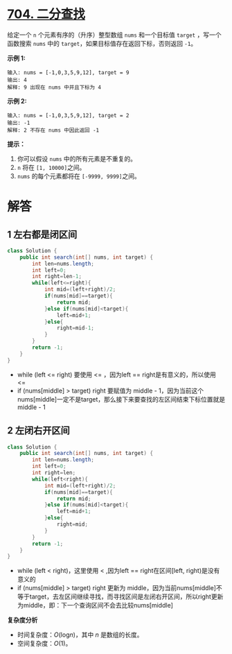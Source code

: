 # [704. 二分查找](https://leetcode.cn/problems/binary-search/)



给定一个 `n` 个元素有序的（升序）整型数组 `nums` 和一个目标值 `target` ，写一个函数搜索 `nums` 中的 `target`，如果目标值存在返回下标，否则返回 `-1`。


**示例 1:**

```
输入: nums = [-1,0,3,5,9,12], target = 9
输出: 4
解释: 9 出现在 nums 中并且下标为 4
```

**示例 2:**

```
输入: nums = [-1,0,3,5,9,12], target = 2
输出: -1
解释: 2 不存在 nums 中因此返回 -1
```

 

**提示：**

1. 你可以假设 `nums` 中的所有元素是不重复的。
2. `n` 将在 `[1, 10000]`之间。
3. `nums` 的每个元素都将在 `[-9999, 9999]`之间。



# 解答

## 1 左右都是闭区间

```java
class Solution {
    public int search(int[] nums, int target) {
        int len=nums.length;
        int left=0;
        int right=len-1;
        while(left<=right){
            int mid=(left+right)/2;
            if(nums[mid]==target){
                return mid;
            }else if(nums[mid]<target){
                left=mid+1;
            }else{
                right=mid-1;
            }
        }
        return -1;
    }
}
```

- while (left <= right) 要使用 <= ，因为left == right是有意义的，所以使用 <=
- if (nums[middle] > target) right 要赋值为 middle - 1，因为当前这个nums[middle]一定不是target，那么接下来要查找的左区间结束下标位置就是 middle - 1

## 2 左闭右开区间

```java
class Solution {
    public int search(int[] nums, int target) {
        int len=nums.length;
        int left=0;
        int right=len;
        while(left<right){
            int mid=(left+right)/2;
            if(nums[mid]==target){
                return mid;
            }else if(nums[mid]<target){
                left=mid+1;
            }else{
                right=mid;
            }
        }
        return -1;
    }
}
```

- while (left < right)，这里使用 < ,因为left == right在区间[left, right)是没有意义的
- if (nums[middle] > target) right 更新为 middle，因为当前nums[middle]不等于target，去左区间继续寻找，而寻找区间是左闭右开区间，所以right更新为middle，即：下一个查询区间不会去比较nums[middle]

**复杂度分析**

- 时间复杂度：*O*(log*n*)，其中 *n* 是数组的长度。
- 空间复杂度：*O*(1)。